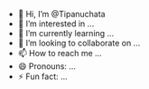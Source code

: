 - 👋 Hi, I’m @Tipanuchata
- 👀 I’m interested in ...
- 🌱 I’m currently learning ...
- 💞️ I’m looking to collaborate on ...
- 📫 How to reach me ...
- 😄 Pronouns: ...
- ⚡ Fun fact: ...

<!---
Tipanuchata/Tipanuchata is a ✨ special ✨ repository because its `README.md` (this file) appears on your GitHub profile.
You can click the Preview link to take a look at your changes.
--->
